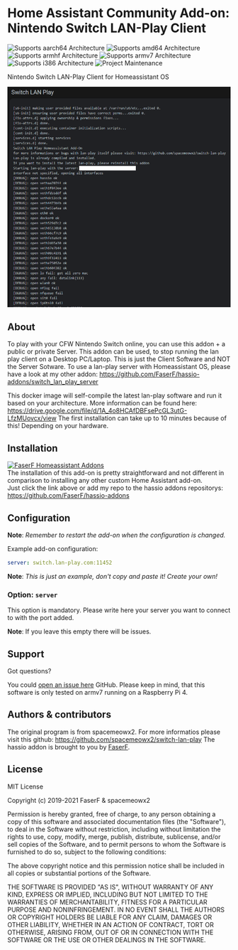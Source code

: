 # Home Assistant Community Add-on: Nintendo Switch LAN-Play Client
![Supports aarch64 Architecture][aarch64-shield] ![Supports amd64 Architecture][amd64-shield] ![Supports armhf Architecture][armhf-shield] ![Supports armv7 Architecture][armv7-shield] ![Supports i386 Architecture][i386-shield]
![Project Maintenance][maintenance-shield]

Nintendo Switch LAN-Play Client for Homeassistant OS

![The Lan-Play Home Home Assistant Add-on](../_images/switch_lan_play/screenshot.png)

## About

To play with your CFW Nintendo Switch online, you can use this addon + a public or private Server. This addon can be used, to stop running the lan play client on a Desktop PC/Laptop.
This is just the Client Software and NOT the Server Sotware. To use a lan-play server with Homeassistant OS, please have a look at my other addon: <https://github.com/FaserF/hassio-addons/switch_lan_play_server>

This docker image will self-compile the latest lan-play software and run it based on your architecture. More information can be found here: <https://drive.google.com/file/d/1A_4o8HCAfDBFsePcGL3utG-LfzMUovcx/view>
The first installation can take up to 10 minutes because of this! Depending on your hardware.

## Installation

[![FaserF Homeassistant Addons](https://my.home-assistant.io/badges/supervisor_add_addon_repository.svg)](https://my.home-assistant.io/redirect/supervisor_add_addon_repository/?repository_url=https%3A%2F%2Fgithub.com%2FFaserF%2Fhassio-addons)
<br />
The installation of this add-on is pretty straightforward and not different in comparison to installing any other custom Home Assistant add-on.<br />
Just click the link above or add my repo to the hassio addons repositorys: <https://github.com/FaserF/hassio-addons>

## Configuration

**Note**: _Remember to restart the add-on when the configuration is changed._

Example add-on configuration:

```yaml
server: switch.lan-play.com:11452
```

**Note**: _This is just an example, don't copy and paste it! Create your own!_

### Option: `server`

This option is mandatory. Please write here your server you want to connect to with the port added.

**Note**: If you leave this empty there will be issues.

## Support

Got questions?

You could [open an issue here][issue] GitHub.
Please keep in mind, that this software is only tested on armv7 running on a Raspberry Pi 4.

## Authors & contributors

The original program is from spacemeowx2. For more informatios please visit this github: <https://github.com/spacemeowx2/switch-lan-play>
The hassio addon is brought to you by [FaserF].

## License

MIT License

Copyright (c) 2019-2021 FaserF & spacemeowx2

Permission is hereby granted, free of charge, to any person obtaining a copy
of this software and associated documentation files (the "Software"), to deal
in the Software without restriction, including without limitation the rights
to use, copy, modify, merge, publish, distribute, sublicense, and/or sell
copies of the Software, and to permit persons to whom the Software is
furnished to do so, subject to the following conditions:

The above copyright notice and this permission notice shall be included in all
copies or substantial portions of the Software.

THE SOFTWARE IS PROVIDED "AS IS", WITHOUT WARRANTY OF ANY KIND, EXPRESS OR
IMPLIED, INCLUDING BUT NOT LIMITED TO THE WARRANTIES OF MERCHANTABILITY,
FITNESS FOR A PARTICULAR PURPOSE AND NONINFRINGEMENT. IN NO EVENT SHALL THE
AUTHORS OR COPYRIGHT HOLDERS BE LIABLE FOR ANY CLAIM, DAMAGES OR OTHER
LIABILITY, WHETHER IN AN ACTION OF CONTRACT, TORT OR OTHERWISE, ARISING FROM,
OUT OF OR IN CONNECTION WITH THE SOFTWARE OR THE USE OR OTHER DEALINGS IN THE
SOFTWARE.

[aarch64-shield]: https://img.shields.io/badge/aarch64-yes-green.svg
[amd64-shield]: https://img.shields.io/badge/amd64-yes-green.svg
[armhf-shield]: https://img.shields.io/badge/armhf-yes-green.svg
[armv7-shield]: https://img.shields.io/badge/armv7-yes-green.svg
[FaserF]: https://github.com/FaserF/
[i386-shield]: https://img.shields.io/badge/i386-yes-green.svg
[issue]: https://github.com/FaserF/hassio-addons/issues
[maintenance-shield]: https://img.shields.io/maintenance/yes/2022.svg
